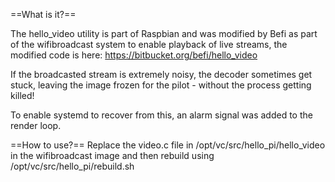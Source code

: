 ==What is it?==

The hello_video utility is part of Raspbian and was modified by Befi as part of the wifibroadcast system to enable playback of live streams, the modified code is here: https://bitbucket.org/befi/hello_video

If the broadcasted stream is extremely noisy, the decoder sometimes get stuck, leaving the image frozen for the pilot - without the process getting killed!

To enable systemd to recover from this, an alarm signal was added to the render loop.

==How to use?==
Replace the video.c file in /opt/vc/src/hello_pi/hello_video in the wifibroadcast image and then rebuild using /opt/vc/src/hello_pi/rebuild.sh


